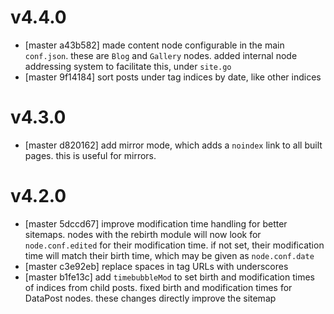 # v4.4.0
* [master a43b582] made content node configurable in the main `conf.json`. these
  are `Blog` and `Gallery` nodes. added internal node addressing system to
  facilitate this, under `site.go`
* [master 9f14184] sort posts under tag indices by date, like other indices

# v4.3.0
* [master d820162] add mirror mode, which adds a `noindex` link to all built
  pages. this is useful for mirrors.

# v4.2.0
* [master 5dccd67] improve modification time handling for better sitemaps. nodes
  with the rebirth module will now look for `node.conf.edited` for their
  modification time. if not set, their modification time will match their birth
  time, which may be given as `node.conf.date`
* [master c3e92eb] replace spaces in tag URLs with underscores
* [master b1fe13c] add `timebubbleMod` to set birth and modification times of
  indices from child posts. fixed birth and modification times for DataPost
  nodes. these changes directly improve the sitemap